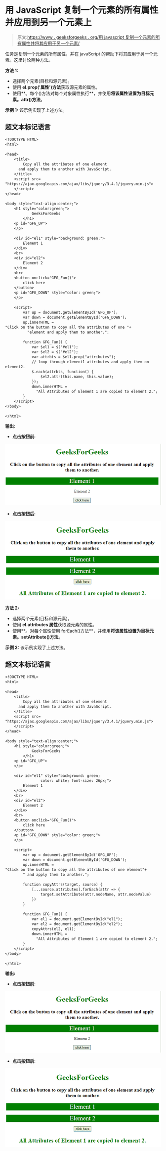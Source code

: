 # 用 JavaScript 复制一个元素的所有属性并应用到另一个元素上

> 原文:[https://www . geeksforgeeks . org/用 javascript 复制一个元素的所有属性并将其应用于另一个元素/](https://www.geeksforgeeks.org/copy-all-the-attributes-of-one-element-and-apply-them-to-another-with-javascript/)

任务是复制一个元素的所有属性，并在 javaScript 的帮助下将其应用于另一个元素。这里讨论两种方法。

**方法 1:**

*   选择两个元素(目标和源元素)。
*   使用 **el.prop('属性')方法**获取源元素的属性。
*   使用**。每个()方法对每个对象属性执行**，并使用**将该属性设置为目标元素。attr()方法**。

**示例 1:** 该示例实现了上述方法。

## 超文本标记语言

```
<!DOCTYPE HTML>
<html>

<head>
    <title>
        Copy all the attributes of one element
      and apply them to another with JavaScript.
    </title>
    <script src=
"https://ajax.googleapis.com/ajax/libs/jquery/3.4.1/jquery.min.js">
    </script>
</head>

<body style="text-align:center;">
    <h1 style="color:green;"> 
            GeeksForGeeks 
        </h1>
    <p id="GFG_UP">
    </p>

    <div id="el1" style="background: green;">
        Element 1
    </div>
    <br>
    <div id="el2">
        Element 2
    </div>
    <br>
    <button onclick="GFG_Fun()">
        click here
    </button>
    <p id="GFG_DOWN" style="color: green;">
    </p>

    <script>
        var up = document.getElementById('GFG_UP');
        var down = document.getElementById('GFG_DOWN');
        up.innerHTML =
"Click on the button to copy all the attributes of one "+
          "element and apply them to another.";

        function GFG_Fun() {
            var $el1 = $("#el1");
            var $el2 = $("#el2");
            var attrbts = $el1.prop("attributes");
            // loop through element1 attributes and apply them on element2.
            $.each(attrbts, function() {
                $el2.attr(this.name, this.value);
            });
            down.innerHTML =
              "All Attributes of Element 1 are copied to element 2.";
        }
    </script>
</body>

</html>
```

**输出:**

*   **点击按钮前:**

![](img/c6f63ee86d5d9b506a6acd16c4d7259b.png)

*   **点击按钮后:**

![](img/a60394b4fb67c1164334e8b576ec0ab7.png)

**方法 2:**

*   选择两个元素(目标和源元素)。
*   使用 **el.attributes 属性**获取源元素的属性。
*   使用**。对每个属性使用 forEach()方法**，并使用**将该属性设置为目标元素。setAttribute()方法**。

**示例 2:** 该示例实现了上述方法。

## 超文本标记语言

```
<!DOCTYPE HTML>
<html>

<head>
    <title>
        Copy all the attributes of one element
      and apply them to another with JavaScript.
    </title>
    <script src=
"https://ajax.googleapis.com/ajax/libs/jquery/3.4.1/jquery.min.js">
    </script>
</head>

<body style="text-align:center;">
    <h1 style="color:green;"> 
            GeeksForGeeks 
        </h1>
    <p id="GFG_UP">
    </p>

    <div id="el1" style="background: green;
                color: white; font-size: 26px;">
        Element 1
    </div>
    <br>
    <div id="el2">
        Element 2
    </div>
    <br>
    <button onclick="GFG_Fun()">
        click here
    </button>
    <p id="GFG_DOWN" style="color: green;">
    </p>

    <script>
        var up = document.getElementById('GFG_UP');
        var down = document.getElementById('GFG_DOWN');
        up.innerHTML =
"Click on the button to copy all the attributes of one element"+
        " and apply them to another.";

        function copyAttrs(target, source) {
            [...source.attributes].forEach(attr => {
                target.setAttribute(attr.nodeName, attr.nodeValue)
            })
        }

        function GFG_Fun() {
            var el1 = document.getElementById("el1");
            var el2 = document.getElementById("el2");
            copyAttrs(el2, el1);
            down.innerHTML =
              "All Attributes of Element 1 are copied to element 2.";
        }
    </script>
</body>

</html>
```

**输出:**

*   **点击按钮前:**

![](img/c6f63ee86d5d9b506a6acd16c4d7259b.png)

*   **点击按钮后:**

![](img/a60394b4fb67c1164334e8b576ec0ab7.png)